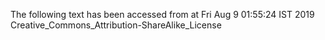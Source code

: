 The following text has been accessed from at Fri Aug 9 01:55:24 IST 2019
Creative_Commons_Attribution-ShareAlike_License
